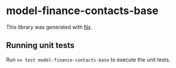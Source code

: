 # model-finance-contacts-base

This library was generated with [Nx](https://nx.dev).

## Running unit tests

Run `nx test model-finance-contacts-base` to execute the unit tests.
